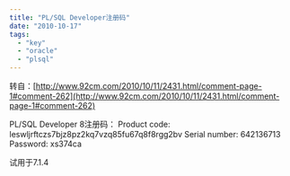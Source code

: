 ```yaml
---
title: "PL/SQL Developer注册码"
date: "2010-10-17"
tags: 
  - "key"
  - "oracle"
  - "plsql"
---
```


转自：[http://www.92cm.com/2010/10/11/2431.html/comment-page-1#comment-262](http://www.92cm.com/2010/10/11/2431.html/comment-page-1#comment-262)

[](http://www.92cm.com/2010/10/11/2431.html/comment-page-1#comment-262)PL/SQL Developer 8注册码：
Product code: leswljrftczs7bjz8pz2kq7vzq85fu67q8f8rgg2bv
Serial number: 642136713
Password: xs374ca

试用于7.1.4

